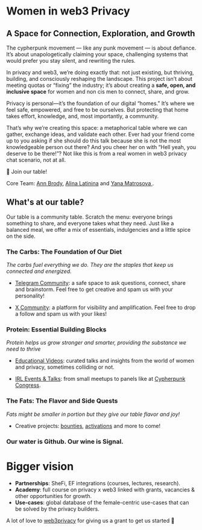 # Women in web3 Privacy 

## A Space for Connection, Exploration, and Growth

The cypherpunk movement — like any punk movement — is about defiance. It’s about unapologetically claiming your space, challenging systems that would prefer you stay silent, and rewriting the rules.

In privacy and web3, we’re doing exactly that: not just existing, but thriving, building, and consciously reshaping the landscape. This project isn’t about meeting quotas or “fixing” the industry; it’s about creating a **safe, open, and inclusive space** for women and non cis men to connect, share, and grow.

Privacy is personal—it’s the foundation of our digital “homes.” It’s where we feel safe, empowered, and free to be ourselves. But protecting that home takes effort, knowledge, and, most importantly, a community.

That’s why we’re creating this space: a metaphorical table where we can gather, exchange ideas, and validate each other. Ever had your friend come up to you asking if she should do this talk because she is not the most knowledgeable person out there? And you cheer her on with “Hell yeah, you deserve to be there!”? Not like this is from a real women in web3 privacy chat scenario, not at all. 

💖 Join our table! 

Core Team: [Ann Brody](https://x.com/annbrody7), [Alina Latinina](https://x.com/alinalatinina) and [Yana Matrosova ](https://x.com/yana_tnfl).

## What's at our table? 

Our table is a community table. Scratch the menu: everyone brings something to share, and everyone takes what they need. 
Just like a balanced meal, we offer a mix of essentials, indulgencies and a little spice on the side. 

### The Carbs: The Foundation of Our Diet
*The carbs fuel everything we do. They are the staples that keep us connected and energized.*

- [Telegram Community](https://t.me/womeninweb3privacy): a safe space to ask questions, connect, share and brainstorm. Feel free to get creative and spam us with your personality! 

- [X Community](https://x.com/WWeb3Privacy): a platform for visibility and amplification. Feel free to drop a follow and spam us with your likes! 

### Protein: Essential Building Blocks 
*Protein helps us grow stronger and smarter, providing the substance we need to thrive*

- [Educational Videos](https://www.youtube.com/@Womeninweb3Privacy): curated talks and insights from the world of women and privacy, sometimes colliding or not.

- [IRL Events & Talks](https://lu.ma/user/wweb3privacy): from small meetups to panels like at [Cypherpunk Congress](https://congress.web3privacy.info/).

### The Fats: The Flavor and Side Quests
*Fats might be smaller in portion but they give our table flavor and joy!*

- Creative projects: [bounties](https://x.com/wweb3privacy/status/1859320449118679284?s=46), [activations](https://x.com/wweb3privacy/status/1859323197415411960?s=46) and more to come!


### Our water is Github. Our wine is Signal. 


# Bigger vision
- **Partnerships**: SheFi, EF integrations (courses, lectures, research).
- **Academy**: full course on privacy x web3 linked with grants, vacancies & other opportunities for growth.
- **Use-cases**: global database of the female-centric use-cases that can be solved by the privacy builders.

A lot of love to [web3privacy](https://web3privacy.info/) for giving us a grant to get us started 🤍

